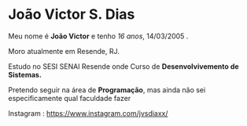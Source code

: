 # João Victor S. Dias 

Meu nome é **João Victor** e tenho *16 anos*, 14/03/2005 .

Moro atualmente em Resende, RJ. 

Estudo no SESI SENAI Resende onde Curso de **Desenvolvivemento de Sistemas.**

Pretendo seguir na área de **Programação**, mas ainda não sei especificamente qual faculdade fazer

Instagram : https://www.instagram.com/jvsdiaxx/
